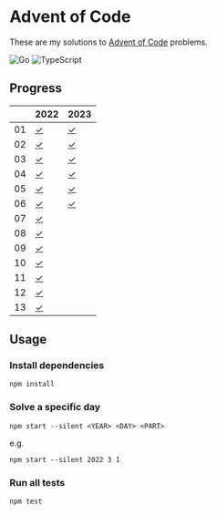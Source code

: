 # Advent of Code

These are my solutions to [Advent of Code](https://adventofcode.com) problems.

![Go](https://github.com/sunilbpandey/advent-of-code/actions/workflows/go.yml/badge.svg)
![TypeScript](https://github.com/sunilbpandey/advent-of-code/actions/workflows/ts.yml/badge.svg)

## Progress

|    | 2022            | 2023            |
|----| --------------- |---------------- |
| 01 | [✓](2022/day01) | [✓](2023/day01) |
| 02 | [✓](2022/day02) | [✓](2023/day02) |
| 03 | [✓](2022/day03) | [✓](2023/day03) |
| 04 | [✓](2022/day04) | [✓](2023/day04) |
| 05 | [✓](2022/day05) | [✓](2023/day05) |
| 06 | [✓](2022/day06) | [✓](2023/day06) |
| 07 | [✓](2022/day07) | |
| 08 | [✓](2022/day08) | |
| 09 | [✓](2022/day09) | |
| 10 | [✓](2022/day10) | |
| 11 | [✓](2022/day11) | |
| 12 | [✓](2022/day12) | |
| 13 | [✓](2022/day13) | |

## Usage
### Install dependencies
```
npm install
```

### Solve a specific day
```
npm start --silent <YEAR> <DAY> <PART>
```

e.g.
```
npm start --silent 2022 3 1
```

### Run all tests
```
npm test
```
